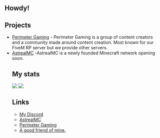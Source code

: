 ## Howdy!

<h2>Projects</h2>
<ul>
  <li><a href="https://perimetergaming.com/"> Perimeter Gaming</a> - Perimeter Gaming is a group of content creators and a community made around content creation. Most known for our FiveM RP server but we provide other servers.</li>
  <li><a href="https://discord.gg/hmmrB7hrvt">AstrealMC</a> -AstrealMC is a newly founded Minecraft network opening soon.


<h2>My stats</h2>
<img src="https://github-readme-stats.vercel.app/api?username=Hakkodevelopment&show_icons=true&theme=tokyonight">
<img src="https://github-readme-stats.vercel.app/api/top-langs/?username=Hakkodevelopment&layout=compact&theme=tokyonight">

<h2>Links</h2>
<ul>
  <li><a href="https://discord.gg/3XuvrhfKgK">My Discord</a></li>
  <li><a href="https://discord.gg/hmmrB7hrvt">AstrealMC</a></li>
  <li><a href="https://discord.gg/AYb3Un6">Perimeter Gaming</a></li>
  <li><a href="https://youtube.com/maxmov">A good friend of mine.</a></li>
</ul>
